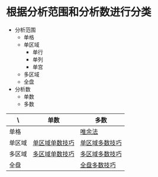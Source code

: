 # 根据分析范围和分析数进行分类

- 分析范围
  - 单格
  - 单区域
    - 单行
    - 单列
    - 单宫
  - 多区域
  - 全盘
- 分析数
  - 单数
  - 多数

| \   | 单数          | 多数            |
|-----|-------------|---------------|
| 单格  |             | [唯余法][单格多数技巧] |
| 单区域 | [单区域单数技巧][] | [单区域多数技巧][]   |
| 多区域 | [多区域单数技巧][] | [多区域多数技巧][]   |
| 全盘  |             | [全盘多数技巧][]    |

[单格多数技巧]: 单格/多数/README.md
[单区域单数技巧]: 单区域/单数/README.md
[单区域多数技巧]: 单区域/多数/README.md
[多区域单数技巧]: 多区域/单数/README.md
[多区域多数技巧]: 多区域/多数/README.md
[全盘多数技巧]: 全盘/多数/README.md
